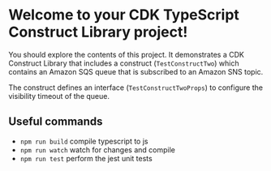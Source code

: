 # Welcome to your CDK TypeScript Construct Library project!

You should explore the contents of this project. It demonstrates a CDK Construct Library that includes a construct (`TestConstructTwo`)
which contains an Amazon SQS queue that is subscribed to an Amazon SNS topic.

The construct defines an interface (`TestConstructTwoProps`) to configure the visibility timeout of the queue.

## Useful commands

 * `npm run build`   compile typescript to js
 * `npm run watch`   watch for changes and compile
 * `npm run test`    perform the jest unit tests